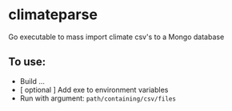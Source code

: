 # climateparse

Go executable to mass import climate csv's to a Mongo database

## To use:

* Build ...
* [ optional ] Add exe to environment variables
* Run with argument: ```path/containing/csv/files```
